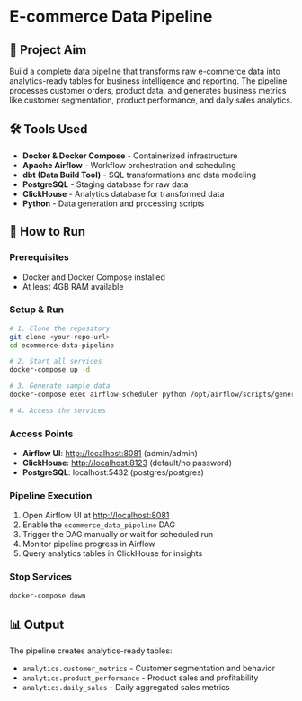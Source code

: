 # E-commerce Data Pipeline

## 🎯 Project Aim

Build a complete data pipeline that transforms raw e-commerce data into analytics-ready tables for business intelligence and reporting. The pipeline processes customer orders, product data, and generates business metrics like customer segmentation, product performance, and daily sales analytics.

## 🛠️ Tools Used

- **Docker & Docker Compose** - Containerized infrastructure
- **Apache Airflow** - Workflow orchestration and scheduling
- **dbt (Data Build Tool)** - SQL transformations and data modeling
- **PostgreSQL** - Staging database for raw data
- **ClickHouse** - Analytics database for transformed data
- **Python** - Data generation and processing scripts

## 🚀 How to Run

### Prerequisites

- Docker and Docker Compose installed
- At least 4GB RAM available

### Setup & Run

```bash
# 1. Clone the repository
git clone <your-repo-url>
cd ecommerce-data-pipeline

# 2. Start all services
docker-compose up -d

# 3. Generate sample data
docker-compose exec airflow-scheduler python /opt/airflow/scripts/generate_data.py

# 4. Access the services
```

### Access Points

- **Airflow UI**: <http://localhost:8081> (admin/admin)
- **ClickHouse**: <http://localhost:8123> (default/no password)
- **PostgreSQL**: localhost:5432 (postgres/postgres)

### Pipeline Execution

1. Open Airflow UI at <http://localhost:8081>
2. Enable the `ecommerce_data_pipeline` DAG
3. Trigger the DAG manually or wait for scheduled run
4. Monitor pipeline progress in Airflow
5. Query analytics tables in ClickHouse for insights

### Stop Services

```bash
docker-compose down
```

## 📊 Output

The pipeline creates analytics-ready tables:

- `analytics.customer_metrics` - Customer segmentation and behavior
- `analytics.product_performance` - Product sales and profitability  
- `analytics.daily_sales` - Daily aggregated sales metrics
